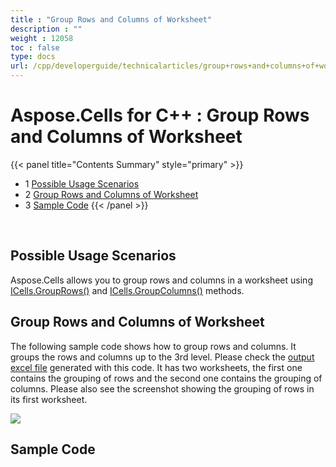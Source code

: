 ```yaml
---
title : "Group Rows and Columns of Worksheet" 
description : "" 
weight : 12058 
toc : false
type: docs
url: /cpp/developerguide/technicalarticles/group+rows+and+columns+of+worksheet/
---
```


# Aspose.Cells for C++ : Group Rows and Columns of Worksheet


{{< panel title="Contents Summary" style="primary" >}}
*   1 [Possible Usage Scenarios](#possible-usage-scenarios)
*   2 [Group Rows and Columns of Worksheet](#group-rows-and-columns-of-worksheet)
*   3 [Sample Code](#sample-code)
{{< /panel >}}
 

 

## Possible Usage Scenarios

Aspose.Cells allows you to group rows and columns in a worksheet using [ICells.GroupRows()](https://apireference.aspose.com/cpp/cells/class/aspose.cells.i_cells/#a88e0180ed1a4a423e0bd3ac599ef9332) and [ICells.GroupColumns()](https://apireference.aspose.com/cpp/cells/class/aspose.cells.i_cells/#aaa14179e2a84ba5c2857f8434570d3d8) methods.

## Group Rows and Columns of Worksheet

The following sample code shows how to group rows and columns. It groups the rows and columns up to the 3rd level. Please check the [output excel file](https://docs2.aspose.com/cells/cpp/attachments/22970914/23166998.xlsx) generated with this code. It has two worksheets, the first one contains the grouping of rows and the second one contains the grouping of columns. Please also see the screenshot showing the grouping of rows in its first worksheet.

![](https://docs2.aspose.com/cells/cpp/attachments/22970914/23166999.png)

## Sample Code

